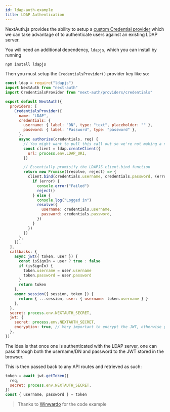 ```yaml
---
id: ldap-auth-example
title: LDAP Authentication
---
```


NextAuth.js provides the ability to setup a [custom Credential provider](/configuration/providers/credentials) which we can take advantage of to authenticate users against an existing LDAP server.

You will need an additional dependency, `ldapjs`, which you can install by running

```bash npm2yarn
npm install ldapjs
```

Then you must setup the `CredentialsProvider()` provider key like so:

```js title="[...nextauth].js"
const ldap = require("ldapjs")
import NextAuth from "next-auth"
import CredentialsProvider from "next-auth/providers/credentials"

export default NextAuth({
  providers: [
    CredentialsProvider({
      name: "LDAP",
      credentials: {
        username: { label: "DN", type: "text", placeholder: "" },
        password: { label: "Password", type: "password" },
      },
      async authorize(credentials, req) {
        // You might want to pull this call out so we're not making a new LDAP client on every login attemp
        const client = ldap.createClient({
          url: process.env.LDAP_URI,
        })

        // Essentially promisify the LDAPJS client.bind function
        return new Promise((resolve, reject) => {
          client.bind(credentials.username, credentials.password, (error) => {
            if (error) {
              console.error("Failed")
              reject()
            } else {
              console.log("Logged in")
              resolve({
                username: credentials.username,
                password: credentials.password,
              })
            }
          })
        })
      },
    }),
  ],
  callbacks: {
    async jwt({ token, user }) {
      const isSignIn = user ? true : false
      if (isSignIn) {
        token.username = user.username
        token.password = user.password
      }
      return token
    },
    async session({ session, token }) {
      return { ...session, user: { username: token.username } }
    },
  },
  secret: process.env.NEXTAUTH_SECRET,
  jwt: {
    secret: process.env.NEXTAUTH_SECRET,
    encryption: true, // Very important to encrypt the JWT, otherwise you're leaking username+password into the browser
  },
})
```

The idea is that once one is authenticated with the LDAP server, one can pass through both the username/DN and password to the JWT stored in the browser.

This is then passed back to any API routes and retrieved as such:

```js title="/pages/api/doLDAPWork.js"
token = await jwt.getToken({
  req,
  secret: process.env.NEXTAUTH_SECRET,
})
const { username, password } = token
```

> Thanks to [Winwardo](https://github.com/Winwardo) for the code example
